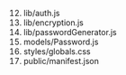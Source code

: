 <!-- 1. package.json -->
<!-- 2. next.config.js -->
<!-- 3. pages/_app.js -->
<!-- 4. pages/index.js -->
<!-- 5. pages/api/auth.js -->
<!-- 6. pages/api/passwords.js -->
<!-- 7. pages/api/generate.js -->
<!-- 8. components/Layout.js -->
<!-- 9. components/PasswordList.js -->
<!-- 10. components/PasswordEntry.js -->
<!-- 11. components/PasscodeForm.js -->
12. lib/auth.js
13. lib/encryption.js
14. lib/passwordGenerator.js
15. models/Password.js
16. styles/globals.css
17. public/manifest.json